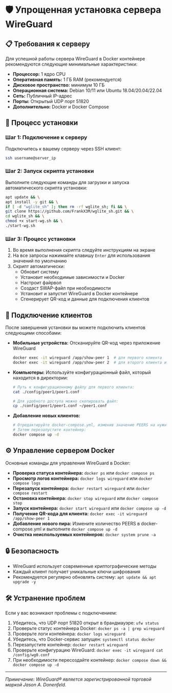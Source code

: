 # 🛡️ Упрощенная установка сервера WireGuard

## 📋 Требования к серверу

Для успешной работы сервера WireGuard в Docker контейнере рекомендуются следующие минимальные характеристики:

- **Процессор:** 1 ядро CPU
- **Оперативная память:** 1 ГБ RAM (рекомендуется)
- **Дисковое пространство:** минимум 10 ГБ
- **Операционная система:** Debian 10/11 или Ubuntu 18.04/20.04/22.04
- **Сеть:** Публичный IP-адрес
- **Порты:** Открытый UDP порт 51820
- **Дополнительно:** Docker и Docker Compose

## 🚀 Процесс установки

### Шаг 1: Подключение к серверу

Подключитесь к вашему серверу через SSH клиент:

```bash
ssh username@server_ip
```

### Шаг 2: Запуск скрипта установки

Выполните следующие команды для загрузки и запуска автоматического скрипта установки:

```bash
apt update && \
apt install -y git && \
if [ -d "wglite_sh" ]; then rm -rf wglite_sh; fi && \
git clone https://github.com/FrankX3M/wglite_sh.git && \
cd wglite_sh && \
chmod +x start-wg.sh && \
./start-wg.sh
```

### Шаг 3: Процесс установки

1. Во время выполнения скрипта следуйте инструкциям на экране
2. На все запросы нажимайте клавишу `Enter` для использования значений по умолчанию
3. Скрипт автоматически:
   - Обновит систему
   - Установит необходимые зависимости и Docker
   - Настроит файрвол
   - Создаст SWAP-файл при необходимости
   - Установит и запустит WireGuard в Docker контейнере
   - Сгенерирует QR-код и данные для подключения клиентов

## 📱 Подключение клиентов

После завершения установки вы можете подключить клиентов следующими способами:

- **Мобильные устройства:** Отсканируйте QR-код через приложение WireGuard
  ```bash
  docker exec -it wireguard /app/show-peer 1  # для первого клиента
  docker exec -it wireguard /app/show-peer 2  # для второго клиента и т.д.
  ```

- **Компьютеры:** Используйте конфигурационный файл, который находится в директории:
  ```bash
  # Путь к конфигурационному файлу для первого клиента:
  cat ./config/peer1/peer1.conf
  
  # Для удобного доступа можно скопировать файл:
  cp ./config/peer1/peer1.conf ~/peer1.conf
  ```

- **Добавление новых клиентов:**
  ```bash
  # Отредактируйте docker-compose.yml, изменив значение PEERS на нужное количество
  # Затем перезапустите контейнер:
  docker compose up -d
  ```

## ⚙️ Управление сервером Docker

Основные команды для управления WireGuard в Docker:

- **Проверка статуса контейнера:** `docker ps` или `docker compose ps`
- **Просмотр логов контейнера:** `docker logs wireguard` или `docker compose logs`
- **Перезапуск контейнера:** `docker restart wireguard` или `docker compose restart`
- **Остановка контейнера:** `docker stop wireguard` или `docker compose stop`
- **Запуск контейнера:** `docker start wireguard` или `docker compose up -d`
- **Получение QR-кода для клиента:** `docker exec -it wireguard /app/show-peer 1`
- **Добавление нового пира:** Измените количество PEERS в docker-compose.yml и выполните `docker compose up -d`
- **Очистка неиспользуемых контейнеров:** `docker system prune -a`

## 🔒 Безопасность

- WireGuard использует современные криптографические методы
- Каждый клиент получает уникальные ключи шифрования
- Рекомендуется регулярно обновлять систему: `apt update && apt upgrade -y`

## 🛠️ Устранение проблем

Если у вас возникают проблемы с подключением:

1. Убедитесь, что UDP порт 51820 открыт в брандмауэре: `ufw status`
2. Проверьте статус контейнера Docker: `docker ps -a | grep wireguard`
3. Проверьте логи контейнера: `docker logs wireguard`
4. Убедитесь, что Docker-сервис запущен: `systemctl status docker`
5. Перезапустите контейнер: `docker restart wireguard`
6. Проверьте конфигурацию WireGuard: `docker exec -it wireguard cat /config/wg0.conf`
7. При необходимости пересоздайте контейнер: `docker compose down && docker compose up -d`

---

*Примечание: WireGuard® является зарегистрированной торговой маркой Jason A. Donenfeld.*
